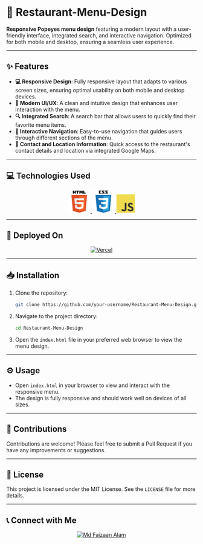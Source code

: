 # 🍗 Restaurant-Menu-Design

**Responsive Popeyes menu design** featuring a modern layout with a user-friendly interface, integrated search, and interactive navigation. Optimized for both mobile and desktop, ensuring a seamless user experience.

---

## ✨ Features

- **💻 Responsive Design**: Fully responsive layout that adapts to various screen sizes, ensuring optimal usability on both mobile and desktop devices.
- **🎨 Modern UI/UX**: A clean and intuitive design that enhances user interaction with the menu.
- **🔍 Integrated Search**: A search bar that allows users to quickly find their favorite menu items.
- **🧭 Interactive Navigation**: Easy-to-use navigation that guides users through different sections of the menu.
- **📍 Contact and Location Information**: Quick access to the restaurant's contact details and location via integrated Google Maps.

---

## 💻 Technologies Used

<p align="center">
  <a href="https://www.w3schools.com/html/" target="_blank" rel="noreferrer">
    <img src="https://raw.githubusercontent.com/devicons/devicon/master/icons/html5/html5-original-wordmark.svg" alt="HTML5" width="60" height="60"/>
  </a>
  <a href="https://www.w3schools.com/css/" target="_blank" rel="noreferrer">
    <img src="https://raw.githubusercontent.com/devicons/devicon/master/icons/css3/css3-original-wordmark.svg" alt="CSS3" width="60" height="60"/>
  </a>
  <a href="https://www.w3schools.com/js/" target="_blank" rel="noreferrer">
    <img src="https://raw.githubusercontent.com/devicons/devicon/master/icons/javascript/javascript-original.svg" alt="JavaScript" width="50" height="50"/>
  </a>
</p>

---

## 🚀 Deployed On

<p align="center">
  <a href="https://vercel.com/" target="_blank" rel="noreferrer">
    <img src="https://www.svgrepo.com/show/327408/logo-vercel.svg" alt="Vercel" width="150" height="100"/>
  </a>
</p>

---

## 📥 Installation

1. Clone the repository:
    ```bash
    git clone https://github.com/your-username/Restaurant-Menu-Design.git
    ```

2. Navigate to the project directory:
    ```bash
    cd Restaurant-Menu-Design
    ```

3. Open the `index.html` file in your preferred web browser to view the menu design.

---

## ⚙️ Usage

- Open `index.html` in your browser to view and interact with the responsive menu.
- The design is fully responsive and should work well on devices of all sizes.

---

## 🤝 Contributions

Contributions are welcome! Please feel free to submit a Pull Request if you have any improvements or suggestions.

---

## 📜 License

This project is licensed under the MIT License. See the `LICENSE` file for more details.

---

## 📞 Connect with Me

<p align="center">
  <a href="https://www.linkedin.com/in/mdfaizaanalam/" target="_blank">
    <img src="https://raw.githubusercontent.com/rahuldkjain/github-profile-readme-generator/master/src/images/icons/Social/linked-in-alt.svg" alt="Md Faizaan Alam" height="40" width="50" />
  </a>
</p>
